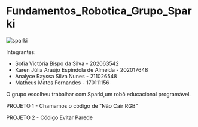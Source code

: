# Fundamentos_Robotica_Grupo_Sparki

![sparki](img/robosparki.avif)

Integrantes: 

- Sofia Victória Bispo da Silva - 202063542
- Karen Júlia Araújo Espíndola de Almeida - 202017648
- Analyce Rayssa Silva Nunes -  211026548
- Matheus Matos Fernandes - 170111156


O grupo escolheu trabalhar com Sparki,um robô educacional programável.

PROJETO 1 - Chamamos o código de "Não Cair RGB"

PROJETO 2 - Código Evitar Parede 
